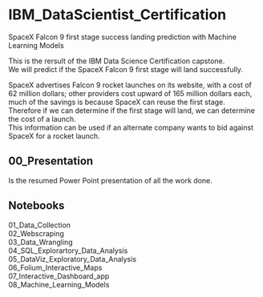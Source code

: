 # IBM_DataScientist_Certification
SpaceX Falcon 9 first stage success landing prediction with Machine Learning Models  
  
This is the rersult of the IBM Data Science Certification capstone.  
We will predict if the SpaceX Falcon 9 first stage will land successfully.  

SpaceX advertises Falcon 9 rocket launches on its website, with a cost of 62 million dollars; other providers cost upward of 165 million dollars each, much of the savings is because SpaceX can reuse the first stage.  
Therefore if we can determine if the first stage will land, we can determine the cost of a launch.  
This information can be used if an alternate company wants to bid against SpaceX for a rocket launch.  
  
## 00_Presentation  
Is the resumed Power Point presentation of all the work done.

## Notebooks  
01_Data_Collection  
02_Webscraping  
03_Data_Wrangling  
04_SQL_Explorartory_Data_Analysis  
05_DataViz_Exploratory_Data_Analysis  
06_Folium_Interactive_Maps  
07_Interactive_Dashboard_app  
08_Machine_Learning_Models  


